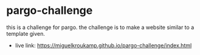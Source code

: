 # pargo-challenge
this is a challenge for pargo. the challenge is to make a website similar to a template given.

- live link:
https://miguelkroukamp.github.io/pargo-challenge/index.html